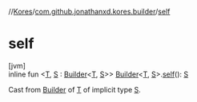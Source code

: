 //[Kores](../../index.md)/[com.github.jonathanxd.kores.builder](index.md)/[self](self.md)

# self

[jvm]\
inline fun <[T](self.md), [S](self.md) : [Builder](-builder/index.md)<[T](self.md), [S](self.md)>> [Builder](-builder/index.md)<[T](self.md), [S](self.md)>.[self](self.md)(): [S](self.md)

Cast from [Builder](-builder/index.md) of [T](self.md) of implicit type [S](self.md).
